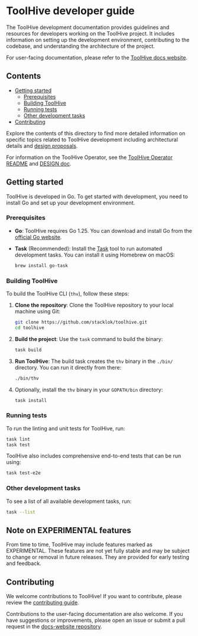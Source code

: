 # ToolHive developer guide <!-- omit in toc -->

The ToolHive development documentation provides guidelines and resources for
developers working on the ToolHive project. It includes information on setting
up the development environment, contributing to the codebase, and understanding
the architecture of the project.

For user-facing documentation, please refer to the
[ToolHive docs website](https://docs.stacklok.com/toolhive/).

## Contents <!-- omit in toc -->

- [Getting started](#getting-started)
  - [Prerequisites](#prerequisites)
  - [Building ToolHive](#building-toolhive)
  - [Running tests](#running-tests)
  - [Other development tasks](#other-development-tasks)
- [Contributing](#contributing)

Explore the contents of this directory to find more detailed information on
specific topics related to ToolHive development including architectural details
and [design proposals](./proposals).

For information on the ToolHive Operator, see the
[ToolHive Operator README](../cmd/thv-operator/README.md) and
[DESIGN doc](../cmd/thv-operator/DESIGN.md).

## Getting started

ToolHive is developed in Go. To get started with development, you need to
install Go and set up your development environment.

### Prerequisites

- **Go**: ToolHive requires Go 1.25. You can download and install Go from the
  [official Go website](https://go.dev/doc/install).

- **Task** (Recommended): Install the [Task](https://taskfile.dev/) tool to run
  automated development tasks. You can install it using Homebrew on macOS:

  ```bash
  brew install go-task
  ```

### Building ToolHive

To build the ToolHive CLI (`thv`), follow these steps:

1. **Clone the repository**: Clone the ToolHive repository to your local machine
   using Git:

   ```bash
   git clone https://github.com/stacklok/toolhive.git
   cd toolhive
   ```

2. **Build the project**: Use the `task` command to build the binary:

   ```bash
   task build
   ```

3. **Run ToolHive**: The build task creates the `thv` binary in the `./bin/`
   directory. You can run it directly from there:

   ```bash
   ./bin/thv
   ```

4. Optionally, install the `thv` binary in your `GOPATH/bin` directory:

   ```bash
   task install
   ```

### Running tests

To run the linting and unit tests for ToolHive, run:

```bash
task lint
task test
```

ToolHive also includes comprehensive end-to-end tests that can be run using:

```bash
task test-e2e
```

### Other development tasks

To see a list of all available development tasks, run:

```bash
task --list
```

## Note on EXPERIMENTAL features

From time to time, ToolHive may include features marked as EXPERIMENTAL.
These features are not yet fully stable and may be subject to change or removal
in future releases. They are provided for early testing and feedback.

## Contributing

We welcome contributions to ToolHive! If you want to contribute, please review
the [contributing guide](../CONTRIBUTING.md).

Contributions to the user-facing documentation are also welcome. If you have
suggestions or improvements, please open an issue or submit a pull request in
the [docs-website repository](https://github.com/stacklok/docs-website).
